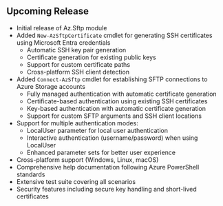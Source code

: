 <!--
    Please leave this section at the top of the change log.

    Changes for the upcoming release should go under the section titled "Upcoming Release", and should adhere to the following format:

    ## Upcoming Release
    * Overview of change #1
        - Additional information about change #1
    * Overview of change #2
        - Additional information about change #2
        - Additional information about change #2
    * Overview of change #3
    * Overview of change #4
        - Additional information about change #4

    ## YYYY.MM.DD - Version X.Y.Z (Previous Release)
    * Overview of change #1
        - Additional information about change #1
-->

## Upcoming Release
* Initial release of Az.Sftp module
* Added `New-AzSftpCertificate` cmdlet for generating SSH certificates using Microsoft Entra credentials
    - Automatic SSH key pair generation
    - Certificate generation for existing public keys
    - Support for custom certificate paths
    - Cross-platform SSH client detection
* Added `Connect-AzSftp` cmdlet for establishing SFTP connections to Azure Storage accounts
    - Fully managed authentication with automatic certificate generation
    - Certificate-based authentication using existing SSH certificates
    - Key-based authentication with automatic certificate generation
    - Support for custom SFTP arguments and SSH client locations
* Support for multiple authentication modes:
    - LocalUser parameter for local user authentication
    - Interactive authentication (username/password) when using LocalUser
    - Enhanced parameter sets for better user experience
* Cross-platform support (Windows, Linux, macOS)
* Comprehensive help documentation following Azure PowerShell standards
* Extensive test suite covering all scenarios
* Security features including secure key handling and short-lived certificates